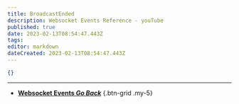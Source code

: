 ```yaml
---
title: BroadcastEnded
description: Websocket Events Reference - youTube
published: true
date: 2023-02-13T08:54:47.443Z
tags: 
editor: markdown
dateCreated: 2023-02-13T08:54:47.443Z
---
```


```json
{}
```

---

- [<i class="mdi mdi-chevron-left"></i>**Websocket Events *Go Back***](/Servers-Clients/WebSocket-Server/Events)
{.btn-grid .my-5}